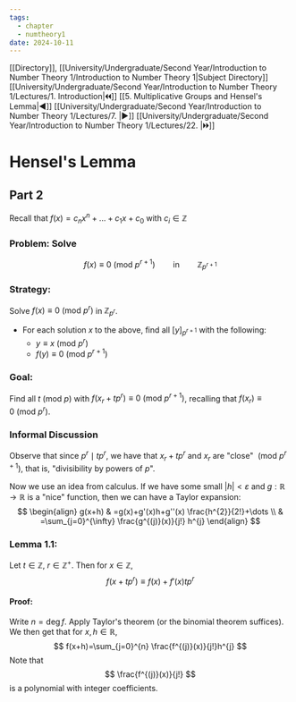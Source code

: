 ```yaml
---
tags:
  - chapter
  - numtheory1
date: 2024-10-11
---
```

[[Directory]], [[University/Undergraduate/Second Year/Introduction to Number Theory 1/Introduction to Number Theory 1|Subject Directory]]
[[University/Undergraduate/Second Year/Introduction to Number Theory 1/Lectures/1. Introduction|🞀🞀]] [[5. Multiplicative Groups and Hensel's Lemma|◀]] [[University/Undergraduate/Second Year/Introduction to Number Theory 1/Lectures/7. |▶]] [[University/Undergraduate/Second Year/Introduction to Number Theory 1/Lectures/22. |🞂🞂]]
# Hensel's Lemma
## Part 2
Recall that ${} f(x)=c_{n} x^{n}+\dots+c_{1}x+c_{0} {}$ with ${} c_{i} \in \mathbb{Z} {}$
### Problem: Solve
$$
f(x)\equiv 0 \:(\mathrm{mod}\  p^{r+1}) \qquad \text{in} \qquad \mathbb{Z}_{p^{r+1}}
$$
### Strategy:
Solve ${} f(x)\equiv 0 \:(\mathrm{mod}\  p^{r})  {}$ in ${} \mathbb{Z}_{p^{r}} {}$.
- For each solution $x$ to the above, find all ${} [y]_{p^{r+1}} {}$ with the following:
	- ${} y\equiv x \:(\mathrm{mod}\  p^{r})  {}$
	- ${} f(y)\equiv 0 \:(\mathrm{mod}\  p^{r+1})  {}$

### Goal:
Find all ${} t \:(\mathrm{mod}\  p)  {}$ with ${} f(x_{r}+tp^{r})\equiv 0 \:(\mathrm{mod}\  p^{r+1})  {}$, recalling that ${} f(x_{r})\equiv 0\:(\mathrm{mod}\  p^{r})  {}$.
### Informal Discussion
Observe that since ${} p^{r} \mid tp^{r} {}$, we have that ${} x_{r}+tp^{r} {}$ and ${} x_{r}$ are "close" ${} \:(\mathrm{mod}\  p^{r+1})  {}$, that is, "divisibility by powers of $p$". 

Now we use an idea from calculus. If we have some small ${} |h|< \varepsilon {}$ and $g:\mathbb{R}\to{}\mathbb{R} {}$ is a "nice" function, then we can have a Taylor expansion:
$$
\begin{align}
 g(x+h) & =g(x)+g'(x)h+g''(x) \frac{h^{2}}{2!}+\dots    \\
 & =\sum_{j=0}^{\infty} \frac{g^{(j)}(x)}{j!} h^{j}
 \end{align}
$$
### Lemma 1.1:
Let ${} t \in \mathbb{Z} {}$, ${} r \in \mathbb{Z}^{+} {}$. Then for ${} x \in \mathbb{Z} {}$, 
$$
f(x+tp^{r})\equiv f(x)+f'(x)tp^{r}
$$
#### Proof:
Write ${} n=\deg f {}$. Apply Taylor's theorem (or the binomial theorem suffices). We then get that for ${} x,\, h \in \mathbb{R} {}$, 
$$
f(x+h)=\sum_{j=0}^{n} \frac{f^{(j)}(x)}{j!}h^{j}
$$
Note that
$$
\frac{f^{(j)}(x)}{j!}
$$
is a polynomial with integer coefficients. 
